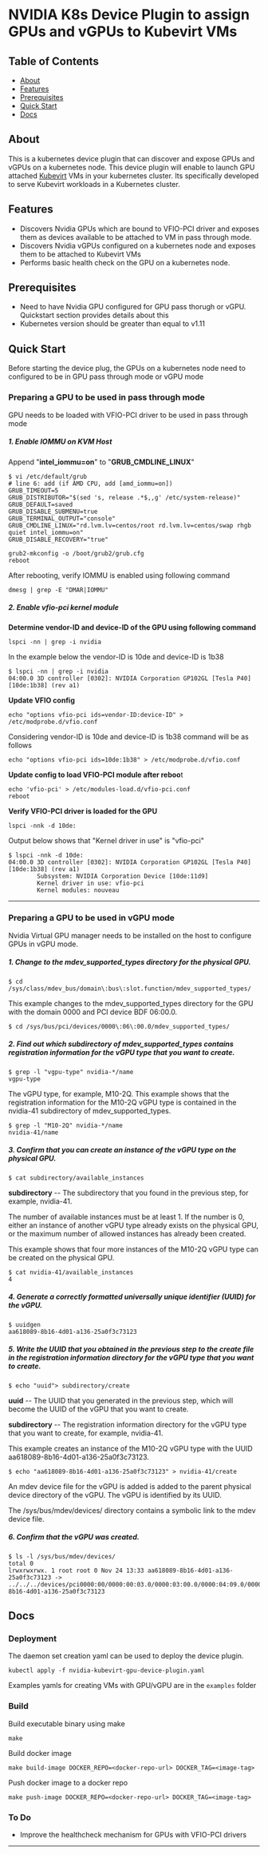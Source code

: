 # NVIDIA K8s Device Plugin to assign GPUs and vGPUs to Kubevirt VMs

## Table of Contents
- [About](#about)
- [Features](#features)
- [Prerequisites](#prerequisites)
- [Quick Start](#quick-start)
- [Docs](#docs)

## About
This is a kubernetes device plugin that can discover and expose GPUs and vGPUs on a kubernetes node. This device plugin will enable to launch GPU attached [Kubevirt](https://github.com/kubevirt/kubevirt/blob/master/README.md) VMs in your kubernetes cluster. Its specifically developed to serve Kubevirt workloads in a Kubernetes cluster.


## Features
- Discovers Nvidia GPUs which are bound to VFIO-PCI driver and exposes them as devices available to be attached to VM in pass through mode.
- Discovers Nvidia vGPUs configured on a kubernetes node and exposes them to be attached to Kubevirt VMs
- Performs basic health check on the GPU on a kubernetes node.

## Prerequisites
- Need to have Nvidia GPU configured for GPU pass thorugh or vGPU. Quickstart section provides details about this
- Kubernetes version should be greater than equal to v1.11

## Quick Start

Before starting the device plug, the GPUs on a kubernetes node need to configured to be in GPU pass through mode or vGPU mode

### Preparing a GPU to be used in pass through mode
GPU needs to be loaded with VFIO-PCI driver to be used in pass through mode

##### 1. Enable IOMMU on KVM Host

  Append "**intel_iommu=on**" to "**GRUB_CMDLINE_LINUX**" 
```shell
$ vi /etc/default/grub
# line 6: add (if AMD CPU, add [amd_iommu=on])
GRUB_TIMEOUT=5
GRUB_DISTRIBUTOR="$(sed 's, release .*$,,g' /etc/system-release)"
GRUB_DEFAULT=saved
GRUB_DISABLE_SUBMENU=true
GRUB_TERMINAL_OUTPUT="console"
GRUB_CMDLINE_LINUX="rd.lvm.lv=centos/root rd.lvm.lv=centos/swap rhgb quiet intel_iommu=on"
GRUB_DISABLE_RECOVERY="true"
```
```shell
grub2-mkconfig -o /boot/grub2/grub.cfg
reboot
```
After rebooting, verify IOMMU is enabled using following command
```shell
dmesg | grep -E "DMAR|IOMMU"
```

##### 2. Enable vfio-pci kernel module

**Determine vendor-ID and device-ID of the GPU using following command**

```shell
lspci -nn | grep -i nvidia
```
In the example below the vendor-ID is 10de and device-ID is 1b38
```shell
$ lspci -nn | grep -i nvidia
04:00.0 3D controller [0302]: NVIDIA Corporation GP102GL [Tesla P40] [10de:1b38] (rev a1)
```

**Update VFIO config**
```shell
echo "options vfio-pci ids=vendor-ID:device-ID" > /etc/modprobe.d/vfio.conf
```
Considering vendor-ID is 10de and device-ID is 1b38 command will be as follows
```shell
echo "options vfio-pci ids=10de:1b38" > /etc/modprobe.d/vfio.conf
```
**Update config to load VFIO-PCI module after reboo**t
```shell
echo 'vfio-pci' > /etc/modules-load.d/vfio-pci.conf
reboot
```

**Verify VFIO-PCI driver is loaded for the GPU**
```shell
lspci -nnk -d 10de:
```
Output below shows that "Kernel driver in use" is "vfio-pci"
```shell
$ lspci -nnk -d 10de:
04:00.0 3D controller [0302]: NVIDIA Corporation GP102GL [Tesla P40] [10de:1b38] (rev a1)
        Subsystem: NVIDIA Corporation Device [10de:11d9]
        Kernel driver in use: vfio-pci
        Kernel modules: nouveau
```
--------------------------------------------------------------
### Preparing a GPU to be used in vGPU mode
Nvidia Virtual GPU manager needs to be installed on the host to configure GPUs in vGPU mode.

##### 1. Change to the mdev_supported_types directory for the physical GPU.
```shell
$ cd /sys/class/mdev_bus/domain\:bus\:slot.function/mdev_supported_types/
```
This example changes to the mdev_supported_types directory for the GPU with the domain 0000 and PCI device BDF 06:00.0.
```shell
$ cd /sys/bus/pci/devices/0000\:06\:00.0/mdev_supported_types/
```
##### 2. Find out which subdirectory of mdev_supported_types contains registration information for the vGPU type that you want to create.
```shell
$ grep -l "vgpu-type" nvidia-*/name
vgpu-type
```
The vGPU type, for example, M10-2Q.
This example shows that the registration information for the M10-2Q vGPU type is contained in the nvidia-41 subdirectory of mdev_supported_types.
```shell
$ grep -l "M10-2Q" nvidia-*/name
nvidia-41/name
```
##### 3. Confirm that you can create an instance of the vGPU type on the physical GPU.
```shell
$ cat subdirectory/available_instances
```
**subdirectory** -- The subdirectory that you found in the previous step, for example, nvidia-41.

The number of available instances must be at least 1. If the number is 0, either an instance of another vGPU type already exists on the physical GPU, or the maximum number of allowed instances has already been created.

This example shows that four more instances of the M10-2Q vGPU type can be created on the physical GPU.
```shell
$ cat nvidia-41/available_instances
4
```
##### 4. Generate a correctly formatted universally unique identifier (UUID) for the vGPU.
```shell
$ uuidgen
aa618089-8b16-4d01-a136-25a0f3c73123
```
##### 5. Write the UUID that you obtained in the previous step to the create file in the registration information directory for the vGPU type that you want to create.
```shell
$ echo "uuid"> subdirectory/create
```
**uuid** -- The UUID that you generated in the previous step, which will become the UUID of the vGPU that you want to create.

**subdirectory** -- The registration information directory for the vGPU type that you want to create, for example, nvidia-41.

This example creates an instance of the M10-2Q vGPU type with the UUID aa618089-8b16-4d01-a136-25a0f3c73123.
```shell
$ echo "aa618089-8b16-4d01-a136-25a0f3c73123" > nvidia-41/create
```
An mdev device file for the vGPU is added is added to the parent physical device directory of the vGPU. The vGPU is identified by its UUID.

The /sys/bus/mdev/devices/ directory contains a symbolic link to the mdev device file.

##### 6. Confirm that the vGPU was created.
```shell
$ ls -l /sys/bus/mdev/devices/
total 0
lrwxrwxrwx. 1 root root 0 Nov 24 13:33 aa618089-8b16-4d01-a136-25a0f3c73123 -> ../../../devices/pci0000:00/0000:00:03.0/0000:03:00.0/0000:04:09.0/0000:06:00.0/aa618089-8b16-4d01-a136-25a0f3c73123
```

## Docs
### Deployment
The daemon set creation yaml can be used to deploy the device plugin. 
```
kubectl apply -f nvidia-kubevirt-gpu-device-plugin.yaml
```

Examples yamls for creating VMs with GPU/vGPU are in the `examples` folder

### Build
Build executable binary using make
```shell
make
```
Build docker image
```shell
make build-image DOCKER_REPO=<docker-repo-url> DOCKER_TAG=<image-tag>
```
Push docker image to a docker repo
```shell
make push-image DOCKER_REPO=<docker-repo-url> DOCKER_TAG=<image-tag>
```
### To Do
- Improve the healthcheck mechanism for GPUs with VFIO-PCI drivers
--------------------------------------------------------------